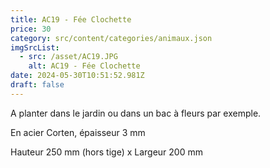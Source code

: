 ```yaml
---
title: AC19 - Fée Clochette
price: 30
category: src/content/categories/animaux.json
imgSrcList:
  - src: /asset/AC19.JPG
    alt: AC19 - Fée Clochette
date: 2024-05-30T10:51:52.981Z
draft: false
---
```


A planter dans le jardin ou dans un bac à fleurs par exemple.

En acier Corten, épaisseur 3 mm

Hauteur 250 mm (hors tige) x Largeur 200 mm
